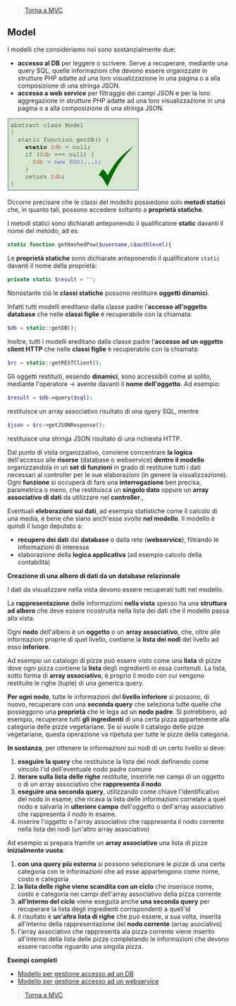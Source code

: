 >[Torna a MVC](mvcindex.md) 
## **Model**

I modelli che consideriamo noi sono sostanzialmente due: 
-	**accesso al DB** per leggere o scrivere. Serve a recuperare, mediante una query SQL, quelle informazioni che devono essere organizzate in strutture PHP adatte ad una loro visualizzazione in una pagina o a alla composizione di una stringa JSON.
-	**accesso a web service** per filtraggio dei campi JSON e per la loro aggregazione in strutture PHP adatte ad una loro visualizzazione in una pagina o a alla composizione di una stringa JSON.
 

<img src="model.png" width="300">

Occorre precisare che le classi del modello possiedono solo **metodi statici** che, in quanto tali, possono accedere soltanto a **proprietà statiche**. 

I metodi statici sono dichiarati anteponendo il qualificatore **static** davanti il nome del metodo, ad es:
```PHP
static function getHashedPsw($username,&$authlevel){
```
Le **proprietà statiche** sono dichiarate anteponendo il qualificatore ```static``` davanti il nome della proprietà:
```PHP 
private static $result = "";
```
Nonostante ciò le **classi statiche** possono restituire **oggetti dinamici**.

Infatti tutti modelli ereditano dalla classe padre l’**accesso all'oggetto database** che nelle **classi figlie** è recuperabile con la chiamata:

```PHP 
$db = static::getDB();
```
Inoltre, tutti i modelli ereditano dalla classe padre l’**accesso ad un oggetto client HTTP** che nelle **classi figlie** è recuperabile con la chiamata:

```PHP 
$rc = static::getRESTClient(); 
```

Gli oggetti restituiti, essendo **dinamici**, sono accessibili come al solito, mediante l'operatore -> avente davanti il **nome dell'oggetto**.
Ad esempio:

```PHP 
$result = $db->query($sql);
```
restituisce un array associativo risultato di una qyery SQL, mentre

```PHP 
$json = $rc->getJSONResponse();
```
restituisce una stringa JSON risultato di una richiesta HTTP.

Dal punto di vista organizzativo, conviene concentrare **la logica** dell'accesso alle **risorse** (database o webservice) **dentro il modello** organizzandola in un **set di funzioni** in grado di restituire tutti i dati necessari al controller per le sue elaborazioni (in genere la visualizzazione). Ogni **funzione** si occuperà di fare una **interrogazione** ben precisa, parametrica o meno, che restituisca un **singolo dato** oppure un **array associativo di dati** da utilizzare nel **controller**.,

Eventuali **eleborazioni sui dati**, ad esempio statistiche come il calcolo di una media, è bene che siano anch'esse svolte **nel modello**. Il modello è quindi il luogo deputato a:
- **recupero dei dati** dal **database** o dalla rete (**webservice**), filtrando le informazioni di interesse
- elaborazione della **logica applicativa** (ad esempio calcolo della contabilità)



**Creazione di una albero di dati da un database relazionale**

I dati da visualizzare nella vista devono essere recuperati tutti nel modello. 

La **rappresentazione** delle informazioni **nella vista** spesso ha una **struttura ad albero** che deve essere ricostruita nella lista dei dati che il modello passa alla vista. 

Ogni **nodo** dell'albero è un **oggetto** o un **array associativo**, che, oltre alle informazioni proprie di quel livello, contiene la **lista dei nodi** del livello ad esso **inferiore**. 

Ad esempio un catalogo di pizze può essere visto come una **lista** di pizze dove ogni pizza contiene la **lista** degli ingredienti in essa contenuti. La lista, sotto forma di **array associativo**, è proprio il modo con cui vengono restituite le righe (tuple) di una generica query.

**Per ogni nodo**, tutte le informazioni del **livello inferiore** si possono, di nuovo, recuperare con una **seconda query** che seleziona tutte quelle che posseggono una **proprietà** che le lega ad un **nodo padre**. Si potrebbero, ad esempio, recuperare tutti **gli ingredienti** di una certa pizza appartenente alla categoria delle pizze vegetariane. Se si vuole il catalogo delle pizze vegetariane, questa operazione va ripetuta per tutte le pizze della categoria.

**In sostanza**, per ottenere le informazioni sui nodi di un certo livello si deve:
1. **eseguire la query** che restituisce la lista dei nodi definendo come vincolo l'id dell'eventuale nodo padre comune 
2. **iterare sulla lista delle righe** restituite, inserirle nei campi di un oggetto o di un array associativo che **rappresenta il nodo**
3. **eseguire una seconda query**, utilizzando come chiave l'identificativo del nodo in esame, che ricava la lista delle informazioni correlate a quel nodo e salvarla in **ulteriore campo** dell'oggetto o dell'array associativo che rappresenta il nodo in esame.
4. inserire l'oggetto o l'array associativo che rappresenta il nodo corrente nella lista dei nodi (un'altro array associativo)

Ad esempio si prepara tramite un **array associativo** una lista di pizze **inizialmente vuota**:
1. **con una query più esterna** si possono selezionare le pizze di una certa categoria con le informazioni che ad esse appartengono come nome, costo e categoria
2. **la lista delle righe viene scandita con un ciclo** che inserisce nome, costo e categoria nei campi dell'array associativo della pizza corrente
3.  **all'interno del ciclo** viene eseguita anche **una seconda query** per recuperare la lista degli ingredienti corrispondenti a quell'id
4. il risultato è **un'altra lista di righe** che può essere, a sua volta, inserita all'interno della rappresentazione del **nodo corrente** (array asociativo) 
5. l'array associativo che rappresenta ala pizza corrente viene inserito all'interno della lista delle pizze completando le informazioni che devono essere raccolte riguardo una singola pizza.

**Esempi completi**

- [Modello per gestione accesso ad un DB](esmodeluser.md)
- [Modello per gestione accesso ad un webservice](eswebservice.md)

>[Torna a MVC](mvcindex.md) 
